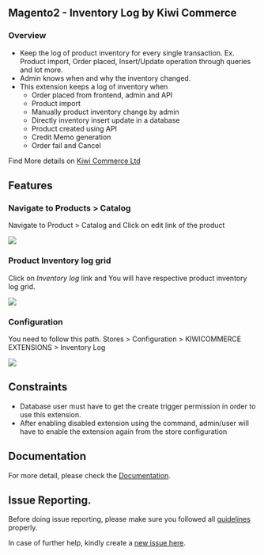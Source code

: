## Magento2 - Inventory Log by Kiwi Commerce

### Overview
- Keep the log of product inventory for every single transaction. Ex. Product import, Order placed, Insert/Update operation through queries and lot more.
- Admin knows when and why the inventory changed.
- This extension keeps a log of inventory when
	- Order placed from frontend, admin and API
	- Product import
	- Manually product inventory change by admin
	- Directly inventory insert update in a database
	- Product created using API
	- Credit Memo generation
	- Order fail and Cancel

Find More details on <a href="https://kiwicommerce.co.uk/extensions/magento2-inventory-log/" target="_blank">Kiwi Commerce Ltd</a>

## Features

### Navigate to Products > Catalog

Navigate to Product > Catalog and Click on edit link of the product

<img src="https://kiwicommerce.co.uk/wp-content/uploads/2018/05/Product-View-Original.png"/><br/>

### Product Inventory log grid
Click on *Inventory log* link and You will have respective product inventory log grid.

<img src="https://kiwicommerce.co.uk/wp-content/uploads/2018/05/Inventory-Grid-Original.png"/><br/>


### Configuration

You need to follow this path. Stores > Configuration > KIWICOMMERCE EXTENSIONS > Inventory Log

<img src="https://kiwicommerce.co.uk/wp-content/uploads/2018/05/Store-Config-Original.png"/> <br/>

## Constraints
- Database user must have to get the create trigger permission in order to use this extension.
- After enabling disabled extension using the command, admin/user will have to enable the extension again from the store configuration

## Documentation

For more detail, please check the <a href="https://kiwicommerce.co.uk/docs/inventory_log/" target="_blank">Documentation</a>.

## Issue Reporting.
Before doing issue reporting, please make sure you followed all <a href="https://kiwicommerce.co.uk/docs/issue_reporting_guidelines/" target="_blank">guidelines</a> properly.

In case of further help, kindly create a <a href="https://github.com/kiwicommerce/magento2-inventory-log/issues" target="_blank">new issue here</a>.
